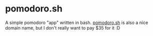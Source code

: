 # pomodoro.sh
A simple pomodoro "app" written in bash. [pomodoro.sh](pomodoro.sh) is also a nice domain name, but I don't really want to pay $35 for it :D
